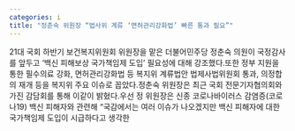 ```yaml
---
categories: i
title: "정춘숙 위원장 “법사위 계류 ‘면허관리강화법’ 빠른 통과 필요”"
---
```

21대 국회 하반기 보건복지위원회 위원장을 맡은 더불어민주당 정춘숙 의원이 국정감사를 앞두고 ‘백신 피해보상 국가책임제 도입’ 필요성에 대해 강조했다.또한 정부 지원을 통한 필수의료 강화, 면허관리강화법 등 복지위 계류법안 법제사법위원회 통과, 의정합의 재개 등을 복지위 주요 이슈로 꼽았다.정춘숙 위원장은 최근 국회 전문기자협의회와 가진 감담회를 통해 이같이 밝혔다.우선 정 위원장은 신종 코로나바이러스 감염증(코로나19) 백신 피해자와 관련해 “국감에서는 여러 이슈가 나오겠지만 백신 피해자에 대한 국가책임제 도입이 시급하다고 생각한